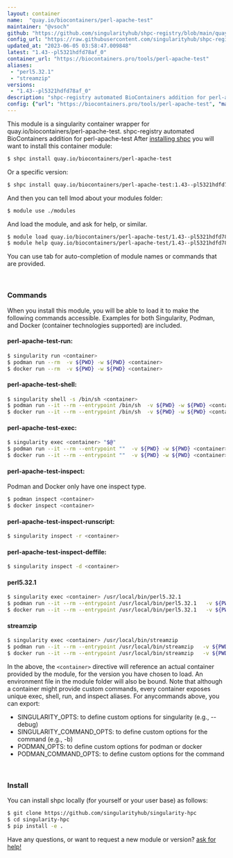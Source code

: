 ```yaml
---
layout: container
name:  "quay.io/biocontainers/perl-apache-test"
maintainer: "@vsoch"
github: "https://github.com/singularityhub/shpc-registry/blob/main/quay.io/biocontainers/perl-apache-test/container.yaml"
config_url: "https://raw.githubusercontent.com/singularityhub/shpc-registry/main/quay.io/biocontainers/perl-apache-test/container.yaml"
updated_at: "2023-06-05 03:58:47.009848"
latest: "1.43--pl5321hdfd78af_0"
container_url: "https://biocontainers.pro/tools/perl-apache-test"
aliases:
 - "perl5.32.1"
 - "streamzip"
versions:
 - "1.43--pl5321hdfd78af_0"
description: "shpc-registry automated BioContainers addition for perl-apache-test"
config: {"url": "https://biocontainers.pro/tools/perl-apache-test", "maintainer": "@vsoch", "description": "shpc-registry automated BioContainers addition for perl-apache-test", "latest": {"1.43--pl5321hdfd78af_0": "sha256:22c5ea687a8defa4fe42972b54c1e17ce5712ea4d5c377d64270ae70538e387f"}, "tags": {"1.43--pl5321hdfd78af_0": "sha256:22c5ea687a8defa4fe42972b54c1e17ce5712ea4d5c377d64270ae70538e387f"}, "docker": "quay.io/biocontainers/perl-apache-test", "aliases": {"perl5.32.1": "/usr/local/bin/perl5.32.1", "streamzip": "/usr/local/bin/streamzip"}}
---
```


This module is a singularity container wrapper for quay.io/biocontainers/perl-apache-test.
shpc-registry automated BioContainers addition for perl-apache-test
After [installing shpc](#install) you will want to install this container module:


```bash
$ shpc install quay.io/biocontainers/perl-apache-test
```

Or a specific version:

```bash
$ shpc install quay.io/biocontainers/perl-apache-test:1.43--pl5321hdfd78af_0
```

And then you can tell lmod about your modules folder:

```bash
$ module use ./modules
```

And load the module, and ask for help, or similar.

```bash
$ module load quay.io/biocontainers/perl-apache-test/1.43--pl5321hdfd78af_0
$ module help quay.io/biocontainers/perl-apache-test/1.43--pl5321hdfd78af_0
```

You can use tab for auto-completion of module names or commands that are provided.

<br>

### Commands

When you install this module, you will be able to load it to make the following commands accessible.
Examples for both Singularity, Podman, and Docker (container technologies supported) are included.

#### perl-apache-test-run:

```bash
$ singularity run <container>
$ podman run --rm  -v ${PWD} -w ${PWD} <container>
$ docker run --rm  -v ${PWD} -w ${PWD} <container>
```

#### perl-apache-test-shell:

```bash
$ singularity shell -s /bin/sh <container>
$ podman run --it --rm --entrypoint /bin/sh  -v ${PWD} -w ${PWD} <container>
$ docker run --it --rm --entrypoint /bin/sh  -v ${PWD} -w ${PWD} <container>
```

#### perl-apache-test-exec:

```bash
$ singularity exec <container> "$@"
$ podman run --it --rm --entrypoint ""  -v ${PWD} -w ${PWD} <container> "$@"
$ docker run --it --rm --entrypoint ""  -v ${PWD} -w ${PWD} <container> "$@"
```

#### perl-apache-test-inspect:

Podman and Docker only have one inspect type.

```bash
$ podman inspect <container>
$ docker inspect <container>
```

#### perl-apache-test-inspect-runscript:

```bash
$ singularity inspect -r <container>
```

#### perl-apache-test-inspect-deffile:

```bash
$ singularity inspect -d <container>
```


#### perl5.32.1

```bash
$ singularity exec <container> /usr/local/bin/perl5.32.1
$ podman run --it --rm --entrypoint /usr/local/bin/perl5.32.1   -v ${PWD} -w ${PWD} <container> -c " $@"
$ docker run --it --rm --entrypoint /usr/local/bin/perl5.32.1   -v ${PWD} -w ${PWD} <container> -c " $@"
```


#### streamzip

```bash
$ singularity exec <container> /usr/local/bin/streamzip
$ podman run --it --rm --entrypoint /usr/local/bin/streamzip   -v ${PWD} -w ${PWD} <container> -c " $@"
$ docker run --it --rm --entrypoint /usr/local/bin/streamzip   -v ${PWD} -w ${PWD} <container> -c " $@"
```



In the above, the `<container>` directive will reference an actual container provided
by the module, for the version you have chosen to load. An environment file in the
module folder will also be bound. Note that although a container
might provide custom commands, every container exposes unique exec, shell, run, and
inspect aliases. For anycommands above, you can export:

 - SINGULARITY_OPTS: to define custom options for singularity (e.g., --debug)
 - SINGULARITY_COMMAND_OPTS: to define custom options for the command (e.g., -b)
 - PODMAN_OPTS: to define custom options for podman or docker
 - PODMAN_COMMAND_OPTS: to define custom options for the command

<br>

### Install

You can install shpc locally (for yourself or your user base) as follows:

```bash
$ git clone https://github.com/singularityhub/singularity-hpc
$ cd singularity-hpc
$ pip install -e .
```

Have any questions, or want to request a new module or version? [ask for help!](https://github.com/singularityhub/singularity-hpc/issues)